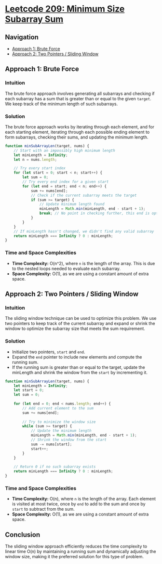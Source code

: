 # [Leetcode 209: Minimum Size Subarray Sum](https://leetcode.com/problems/minimum-size-subarray-sum/)

## Navigation
- [Approach 1: Brute Force](#approach-1-brute-force)
- [Approach 2: Two Pointers / Sliding Window](#approach-2-two-pointers--sliding-window)

## Approach 1: Brute Force

### Intuition
The brute force approach involves generating all subarrays and checking if each subarray has a sum that is greater than or equal to the given `target`. We keep track of the minimum length of such subarrays.

### Solution
The brute force approach works by iterating through each element, and for each starting element, iterating through each possible ending element to form subarrays, checking their sums, and updating the minimum length.

```javascript
function minSubArrayLen(target, nums) {
    // Start with an impossibly high minimum length
    let minLength = Infinity;
    let n = nums.length;

    // Try every start index
    for (let start = 0; start < n; start++) {
        let sum = 0;
        // Try every end index for a given start
        for (let end = start; end < n; end++) {
            sum += nums[end];
            // Check if the current subarray meets the target
            if (sum >= target) {
                // Update minimum length found
                minLength = Math.min(minLength, end - start + 1);
                break; // No point in checking further, this end is optimal for this start
            }
        }
    }
    // If minLength hasn't changed, we didn't find any valid subarray
    return minLength === Infinity ? 0 : minLength;
}
```

### Time and Space Complexities
- **Time Complexity:** O(n^2), where `n` is the length of the array. This is due to the nested loops needed to evaluate each subarray.
- **Space Complexity:** O(1), as we are using a constant amount of extra space.

## Approach 2: Two Pointers / Sliding Window

### Intuition
The sliding window technique can be used to optimize this problem. We use two pointers to keep track of the current subarray and expand or shrink the window to optimize the subarray size that meets the sum requirement.

### Solution
- Initialize two pointers, `start` and `end`.
- Expand the `end` pointer to include new elements and compute the running sum.
- If the running sum is greater than or equal to the target, update the minLength and shrink the window from the `start` by incrementing it.

```javascript
function minSubArrayLen(target, nums) {
    let minLength = Infinity;
    let start = 0;
    let sum = 0;
    
    for (let end = 0; end < nums.length; end++) {
        // Add current element to the sum
        sum += nums[end];
        
        // Try to minimize the window size
        while (sum >= target) {
            // Update the minimum length
            minLength = Math.min(minLength, end - start + 1);
            // Shrink the window from the start
            sum -= nums[start];
            start++;
        }
    }
    
    // Return 0 if no such subarray exists
    return minLength === Infinity ? 0 : minLength;
}
```

### Time and Space Complexities
- **Time Complexity:** O(n), where `n` is the length of the array. Each element is visited at most twice, once by `end` to add to the sum and once by `start` to subtract from the sum.
- **Space Complexity:** O(1), as we are using a constant amount of extra space.

## Conclusion
The sliding window approach efficiently reduces the time complexity to linear time O(n) by maintaining a running sum and dynamically adjusting the window size, making it the preferred solution for this type of problem.


